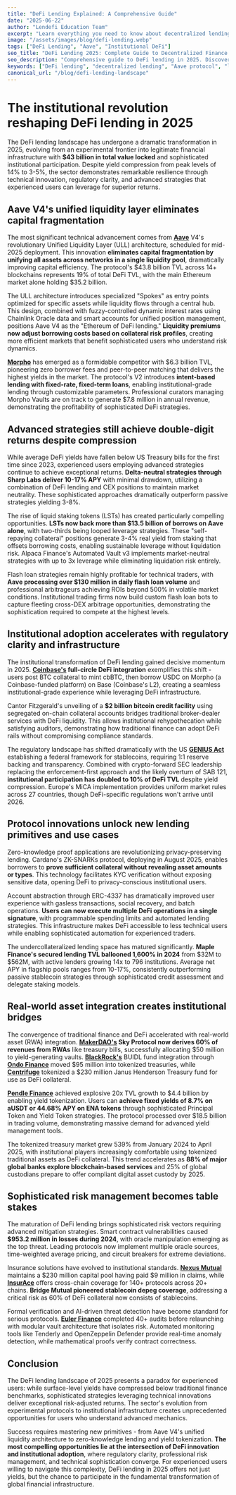 ```yaml
---
title: "DeFi Lending Explained: A Comprehensive Guide"
date: "2025-06-22"
author: "Lendefi Education Team"
excerpt: "Learn everything you need to know about decentralized lending and how it's changing the financial landscape."
image: "/assets/images/blog/defi-lending.webp"
tags: ["DeFi Lending", "Aave", "Institutional DeFi"]
seo_title: "DeFi Lending 2025: Complete Guide to Decentralized Finance Lending Protocols"
seo_description: "Comprehensive guide to DeFi lending in 2025. Discover how institutional adoption and technical innovations like Aave V4 are transforming decentralized lending with $43B TVL."
keywords: ["DeFi lending", "decentralized lending", "Aave protocol", "lending protocols", "DeFi yields", "institutional DeFi", "crypto lending"]
canonical_url: "/blog/defi-lending-landscape"
---
```


# The institutional revolution reshaping DeFi lending in 2025

The DeFi lending landscape has undergone a dramatic transformation in 2025, evolving from an experimental frontier into legitimate financial infrastructure with **$43 billion in total value locked** and sophisticated institutional participation. Despite yield compression from peak levels of 14% to 3-5%, the sector demonstrates remarkable resilience through technical innovation, regulatory clarity, and advanced strategies that experienced users can leverage for superior returns.

## Aave V4's unified liquidity layer eliminates capital fragmentation

The most significant technical advancement comes from **[Aave](https://aave.com)** V4's revolutionary Unified Liquidity Layer (ULL) architecture, scheduled for mid-2025 deployment. This innovation **eliminates capital fragmentation by unifying all assets across networks in a single liquidity pool**, dramatically improving capital efficiency. The protocol's $43.8 billion TVL across 14+ blockchains represents 19% of total DeFi TVL, with the main Ethereum market alone holding $35.2 billion.

The ULL architecture introduces specialized "Spokes" as entry points optimized for specific assets while liquidity flows through a central hub. This design, combined with fuzzy-controlled dynamic interest rates using Chainlink Oracle data and smart accounts for unified position management, positions Aave V4 as the "Ethereum of DeFi lending." **Liquidity premiums now adjust borrowing costs based on collateral risk profiles**, creating more efficient markets that benefit sophisticated users who understand risk dynamics.

**[Morpho](https://morpho.org)** has emerged as a formidable competitor with $6.3 billion TVL, pioneering zero borrower fees and peer-to-peer matching that delivers the highest yields in the market. The protocol's V2 introduces **intent-based lending with fixed-rate, fixed-term loans**, enabling institutional-grade lending through customizable parameters. Professional curators managing Morpho Vaults are on track to generate $7.8 million in annual revenue, demonstrating the profitability of sophisticated DeFi strategies.

## Advanced strategies still achieve double-digit returns despite compression

While average DeFi yields have fallen below US Treasury bills for the first time since 2023, experienced users employing advanced strategies continue to achieve exceptional returns. **Delta-neutral strategies through Sharp Labs deliver 10-17% APY** with minimal drawdown, utilizing a combination of DeFi lending and CEX positions to maintain market neutrality. These sophisticated approaches dramatically outperform passive strategies yielding 3-8%.

The rise of liquid staking tokens (LSTs) has created particularly compelling opportunities. **LSTs now back more than $13.5 billion of borrows on Aave alone**, with two-thirds being looped leverage strategies. These "self-repaying collateral" positions generate 3-4% real yield from staking that offsets borrowing costs, enabling sustainable leverage without liquidation risk. Alpaca Finance's Automated Vault v3 implements market-neutral strategies with up to 3x leverage while eliminating liquidation risk entirely.

Flash loan strategies remain highly profitable for technical traders, with **Aave processing over $130 million in daily flash loan volume** and professional arbitrageurs achieving ROIs beyond 500% in volatile market conditions. Institutional trading firms now build custom flash loan bots to capture fleeting cross-DEX arbitrage opportunities, demonstrating the sophistication required to compete at the highest levels.

## Institutional adoption accelerates with regulatory clarity and infrastructure

The institutional transformation of DeFi lending gained decisive momentum in 2025. **[Coinbase's](https://www.coinbase.com) full-circle DeFi integration** exemplifies this shift - users post BTC collateral to mint cbBTC, then borrow USDC on Morpho (a Coinbase-funded platform) on Base (Coinbase's L2), creating a seamless institutional-grade experience while leveraging DeFi infrastructure.

Cantor Fitzgerald's unveiling of a **$2 billion bitcoin credit facility** using segregated on-chain collateral accounts bridges traditional broker-dealer services with DeFi liquidity. This allows institutional rehypothecation while satisfying auditors, demonstrating how traditional finance can adopt DeFi rails without compromising compliance standards.

The regulatory landscape has shifted dramatically with the US **[GENIUS Act](https://www.congress.gov/bill/118th-congress/house-bill/4766)** establishing a federal framework for stablecoins, requiring 1:1 reserve backing and transparency. Combined with crypto-forward SEC leadership replacing the enforcement-first approach and the likely overturn of SAB 121, **institutional participation has doubled to 10% of DeFi TVL** despite yield compression. Europe's MiCA implementation provides uniform market rules across 27 countries, though DeFi-specific regulations won't arrive until 2026.

## Protocol innovations unlock new lending primitives and use cases

Zero-knowledge proof applications are revolutionizing privacy-preserving lending. Cardano's ZK-SNARKs protocol, deploying in August 2025, enables borrowers to **prove sufficient collateral without revealing asset amounts or types**. This technology facilitates KYC verification without exposing sensitive data, opening DeFi to privacy-conscious institutional users.

Account abstraction through ERC-4337 has dramatically improved user experience with gasless transactions, social recovery, and batch operations. **Users can now execute multiple DeFi operations in a single signature**, with programmable spending limits and automated lending strategies. This infrastructure makes DeFi accessible to less technical users while enabling sophisticated automation for experienced traders.

The undercollateralized lending space has matured significantly. **Maple Finance's secured lending TVL ballooned 1,600% in 2024** from $32M to $562M, with active lenders growing 14x to 796 institutions. Average net APY in flagship pools ranges from 10-17%, consistently outperforming passive stablecoin strategies through sophisticated credit assessment and delegate staking models.

## Real-world asset integration creates institutional bridges

The convergence of traditional finance and DeFi accelerated with real-world asset (RWA) integration. **[MakerDAO's](https://makerdao.com) Sky Protocol now derives 60% of revenues from RWAs** like treasury bills, successfully allocating $50 million to yield-generating vaults. **[BlackRock's](https://www.blackrock.com)** BUIDL fund integration through **[Ondo Finance](https://ondo.finance)** moved $95 million into tokenized treasuries, while **[Centrifuge](https://centrifuge.io)** tokenized a $230 million Janus Henderson Treasury fund for use as DeFi collateral.

**[Pendle Finance](https://www.pendle.finance)** achieved explosive 20x TVL growth to $4.4 billion by enabling yield tokenization. Users can **achieve fixed yields of 8.7% on aUSDT or 44.68% APY on ENA tokens** through sophisticated Principal Token and Yield Token strategies. The protocol processed over $18.5 billion in trading volume, demonstrating massive demand for advanced yield management tools.

The tokenized treasury market grew 539% from January 2024 to April 2025, with institutional players increasingly comfortable using tokenized traditional assets as DeFi collateral. This trend accelerates as **88% of major global banks explore blockchain-based services** and 25% of global custodians prepare to offer compliant digital asset custody by 2025.

## Sophisticated risk management becomes table stakes

The maturation of DeFi lending brings sophisticated risk vectors requiring advanced mitigation strategies. Smart contract vulnerabilities caused **$953.2 million in losses during 2024**, with oracle manipulation emerging as the top threat. Leading protocols now implement multiple oracle sources, time-weighted average pricing, and circuit breakers for extreme deviations.

Insurance solutions have evolved to institutional standards. **[Nexus Mutual](https://nexusmutual.io)** maintains a $230 million capital pool having paid $9 million in claims, while **[InsurAce](https://www.insurace.io)** offers cross-chain coverage for 140+ protocols across 20+ chains. **Bridge Mutual pioneered stablecoin depeg coverage**, addressing a critical risk as 60% of DeFi collateral now consists of stablecoins.

Formal verification and AI-driven threat detection have become standard for serious protocols. **[Euler Finance](https://euler.finance)** completed 40+ audits before relaunching with modular vault architecture that isolates risk. Automated monitoring tools like Tenderly and OpenZeppelin Defender provide real-time anomaly detection, while mathematical proofs verify contract correctness.

## Conclusion

The DeFi lending landscape of 2025 presents a paradox for experienced users: while surface-level yields have compressed below traditional finance benchmarks, sophisticated strategies leveraging technical innovations deliver exceptional risk-adjusted returns. The sector's evolution from experimental protocols to institutional infrastructure creates unprecedented opportunities for users who understand advanced mechanics.

Success requires mastering new primitives - from Aave V4's unified liquidity architecture to zero-knowledge lending and yield tokenization. **The most compelling opportunities lie at the intersection of DeFi innovation and institutional adoption**, where regulatory clarity, professional risk management, and technical sophistication converge. For experienced users willing to navigate this complexity, DeFi lending in 2025 offers not just yields, but the chance to participate in the fundamental transformation of global financial infrastructure.